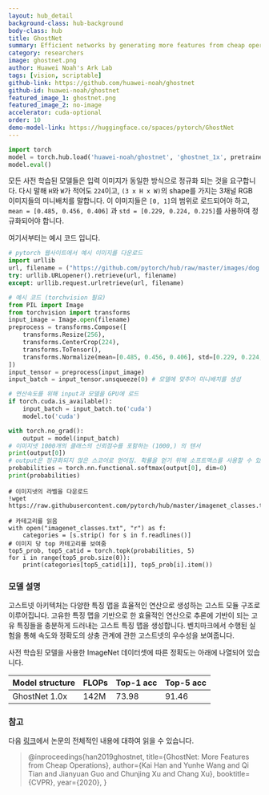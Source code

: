 ```yaml
---
layout: hub_detail
background-class: hub-background
body-class: hub
title: GhostNet
summary: Efficient networks by generating more features from cheap operations
category: researchers
image: ghostnet.png
author: Huawei Noah's Ark Lab
tags: [vision, scriptable]
github-link: https://github.com/huawei-noah/ghostnet
github-id: huawei-noah/ghostnet
featured_image_1: ghostnet.png
featured_image_2: no-image
accelerator: cuda-optional
order: 10
demo-model-link: https://huggingface.co/spaces/pytorch/GhostNet
---
```


```python
import torch
model = torch.hub.load('huawei-noah/ghostnet', 'ghostnet_1x', pretrained=True)
model.eval()
```

모든 사전 학습된 모델들은 입력 이미지가 동일한 방식으로 정규화 되는 것을 요구합니다. 
다시 말해 `H`와 `W`가 적어도 `224`이고, `(3 x H x W)`의 shape를 가지는 3채널 RGB 이미지들의 미니배치를 말합니다.
이 이미지들은 `[0, 1]`의 범위로 로드되어야 하고, `mean = [0.485, 0.456, 0.406]`
과 `std = [0.229, 0.224, 0.225]`를 사용하여 정규화되어야 합니다.

여기서부터는 예시 코드 입니다.

```python
# pytorch 웹사이트에서 예시 이미지를 다운로드
import urllib
url, filename = ("https://github.com/pytorch/hub/raw/master/images/dog.jpg", "dog.jpg")
try: urllib.URLopener().retrieve(url, filename)
except: urllib.request.urlretrieve(url, filename)
```

```python
# 예시 코드 (torchvision 필요)
from PIL import Image
from torchvision import transforms
input_image = Image.open(filename)
preprocess = transforms.Compose([
    transforms.Resize(256),
    transforms.CenterCrop(224),
    transforms.ToTensor(),
    transforms.Normalize(mean=[0.485, 0.456, 0.406], std=[0.229, 0.224, 0.225]),
])
input_tensor = preprocess(input_image)
input_batch = input_tensor.unsqueeze(0) # 모델에 맞추어 미니배치를 생성

# 연산속도를 위해 input과 모델을 GPU에 로드
if torch.cuda.is_available():
    input_batch = input_batch.to('cuda')
    model.to('cuda')

with torch.no_grad():
    output = model(input_batch)
# 이미지넷 1000개의 클래스의 신뢰점수를 포함하는 (1000,) 의 텐서
print(output[0])
# output은 정규화되지 않은 스코어로 얻어짐. 확률을 얻기 위해 소프트맥스를 사용할 수 있음
probabilities = torch.nn.functional.softmax(output[0], dim=0)
print(probabilities)
```

```
# 이미지넷의 라벨을 다운로드
!wget https://raw.githubusercontent.com/pytorch/hub/master/imagenet_classes.txt
```

```
# 카테고리를 읽음
with open("imagenet_classes.txt", "r") as f:
    categories = [s.strip() for s in f.readlines()]
# 이미지 당 top 카테고리를 보여줌
top5_prob, top5_catid = torch.topk(probabilities, 5)
for i in range(top5_prob.size(0)):
    print(categories[top5_catid[i]], top5_prob[i].item())
```

### 모델 설명

고스트넷 아키텍처는 다양한 특징 맵을 효율적인 연산으로 생성하는 고스트 모듈 구조로 이루어집니다. 고유한 특징 맵을 기반으로 한 효율적인 연산으로 추론에 기반이 되는 고유 특징들을 충분하게 드러내는 고스트 특징 맵을 생성합니다. 벤치마크에서 수행된 실험을 통해 속도와 정확도의 상충 관계에 관한 고스트넷의 우수성을 보여줍니다.

사전 학습된 모델을 사용한 ImageNet 데이터셋에 따른 정확도는 아래에 나열되어 있습니다.

| Model structure | FLOPs       | Top-1 acc   | Top-5 acc   |
| --------------- | ----------- | ----------- | ----------- |
|  GhostNet 1.0x  | 142M        | 73.98       | 91.46       |


### 참고

다음 [링크](https://arxiv.org/abs/1911.11907)에서 논문의 전체적인 내용에 대하여 읽을 수 있습니다.

>@inproceedings{han2019ghostnet,
>    title={GhostNet: More Features from Cheap Operations},
>    author={Kai Han and Yunhe Wang and Qi Tian and Jianyuan Guo and Chunjing Xu and Chang Xu},
>    booktitle={CVPR},
>    year={2020},
>}

